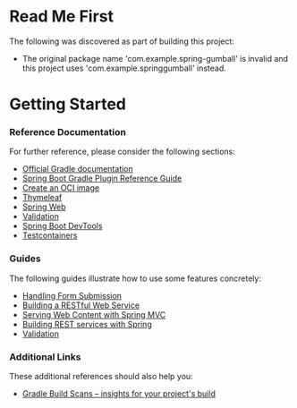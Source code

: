 # Read Me First
The following was discovered as part of building this project:

* The original package name 'com.example.spring-gumball' is invalid and this project uses 'com.example.springgumball' instead.

# Getting Started

### Reference Documentation
For further reference, please consider the following sections:

* [Official Gradle documentation](https://docs.gradle.org)
* [Spring Boot Gradle Plugin Reference Guide](https://docs.spring.io/spring-boot/docs/2.7.11/gradle-plugin/reference/html/)
* [Create an OCI image](https://docs.spring.io/spring-boot/docs/2.7.11/gradle-plugin/reference/html/#build-image)
* [Thymeleaf](https://docs.spring.io/spring-boot/docs/2.7.11/reference/htmlsingle/#web.servlet.spring-mvc.template-engines)
* [Spring Web](https://docs.spring.io/spring-boot/docs/2.7.11/reference/htmlsingle/#web)
* [Validation](https://docs.spring.io/spring-boot/docs/2.7.11/reference/htmlsingle/#io.validation)
* [Spring Boot DevTools](https://docs.spring.io/spring-boot/docs/2.7.11/reference/htmlsingle/#using.devtools)
* [Testcontainers](https://www.testcontainers.org/)

### Guides
The following guides illustrate how to use some features concretely:

* [Handling Form Submission](https://spring.io/guides/gs/handling-form-submission/)
* [Building a RESTful Web Service](https://spring.io/guides/gs/rest-service/)
* [Serving Web Content with Spring MVC](https://spring.io/guides/gs/serving-web-content/)
* [Building REST services with Spring](https://spring.io/guides/tutorials/rest/)
* [Validation](https://spring.io/guides/gs/validating-form-input/)

### Additional Links
These additional references should also help you:

* [Gradle Build Scans – insights for your project's build](https://scans.gradle.com#gradle)

